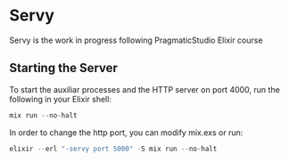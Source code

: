 # Servy

Servy is the work in progress following PragmaticStudio Elixir course

## Starting the Server

To start the auxiliar processes and the HTTP server on port 4000, run the following in your Elixir shell:

```elixir
mix run --no-halt
```

In order to change the http port, you can modify mix.exs or run:

```elixir
elixir --erl "-servy port 5000" -S mix run --no-halt
```
